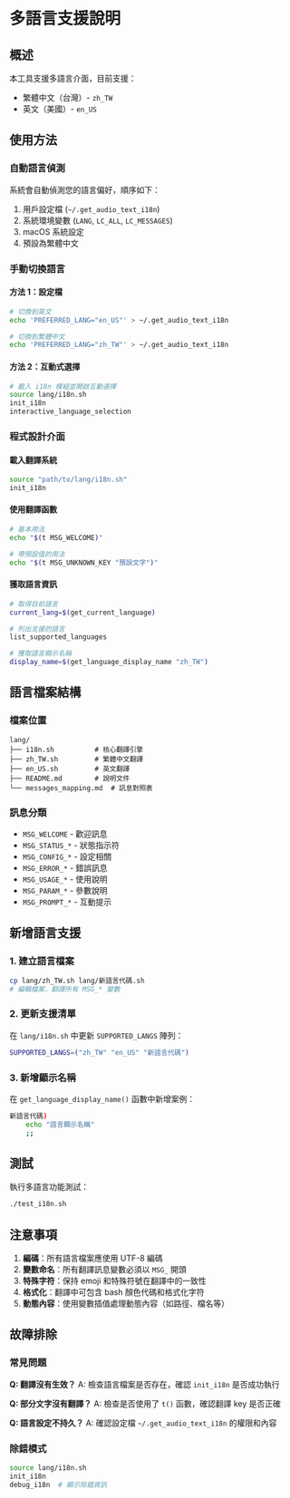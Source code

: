 # 多語言支援說明

## 概述

本工具支援多語言介面，目前支援：
- 繁體中文（台灣）- `zh_TW`
- 英文（美國）- `en_US`

## 使用方法

### 自動語言偵測
系統會自動偵測您的語言偏好，順序如下：
1. 用戶設定檔 (`~/.get_audio_text_i18n`)
2. 系統環境變數 (`LANG`, `LC_ALL`, `LC_MESSAGES`)
3. macOS 系統設定
4. 預設為繁體中文

### 手動切換語言

#### 方法 1：設定檔
```bash
# 切換到英文
echo 'PREFERRED_LANG="en_US"' > ~/.get_audio_text_i18n

# 切換到繁體中文
echo 'PREFERRED_LANG="zh_TW"' > ~/.get_audio_text_i18n
```

#### 方法 2：互動式選擇
```bash
# 載入 i18n 模組並開啟互動選擇
source lang/i18n.sh
init_i18n
interactive_language_selection
```

### 程式設計介面

#### 載入翻譯系統
```bash
source "path/to/lang/i18n.sh"
init_i18n
```

#### 使用翻譯函數
```bash
# 基本用法
echo "$(t MSG_WELCOME)"

# 帶預設值的用法
echo "$(t MSG_UNKNOWN_KEY "預設文字")"
```

#### 獲取語言資訊
```bash
# 取得目前語言
current_lang=$(get_current_language)

# 列出支援的語言
list_supported_languages

# 獲取語言顯示名稱
display_name=$(get_language_display_name "zh_TW")
```

## 語言檔案結構

### 檔案位置
```
lang/
├── i18n.sh          # 核心翻譯引擎
├── zh_TW.sh         # 繁體中文翻譯
├── en_US.sh         # 英文翻譯
├── README.md        # 說明文件
└── messages_mapping.md  # 訊息對照表
```

### 訊息分類
- `MSG_WELCOME` - 歡迎訊息
- `MSG_STATUS_*` - 狀態指示符
- `MSG_CONFIG_*` - 設定相關
- `MSG_ERROR_*` - 錯誤訊息
- `MSG_USAGE_*` - 使用說明
- `MSG_PARAM_*` - 參數說明
- `MSG_PROMPT_*` - 互動提示

## 新增語言支援

### 1. 建立語言檔案
```bash
cp lang/zh_TW.sh lang/新語言代碼.sh
# 編輯檔案，翻譯所有 MSG_* 變數
```

### 2. 更新支援清單
在 `lang/i18n.sh` 中更新 `SUPPORTED_LANGS` 陣列：
```bash
SUPPORTED_LANGS=("zh_TW" "en_US" "新語言代碼")
```

### 3. 新增顯示名稱
在 `get_language_display_name()` 函數中新增案例：
```bash
新語言代碼)
    echo "語言顯示名稱"
    ;;
```

## 測試

執行多語言功能測試：
```bash
./test_i18n.sh
```

## 注意事項

1. **編碼**：所有語言檔案應使用 UTF-8 編碼
2. **變數命名**：所有翻譯訊息變數必須以 `MSG_` 開頭
3. **特殊字符**：保持 emoji 和特殊符號在翻譯中的一致性
4. **格式化**：翻譯中可包含 bash 顏色代碼和格式化字符
5. **動態內容**：使用變數插值處理動態內容（如路徑、檔名等）

## 故障排除

### 常見問題

**Q: 翻譯沒有生效？**
A: 檢查語言檔案是否存在，確認 `init_i18n` 是否成功執行

**Q: 部分文字沒有翻譯？**
A: 檢查是否使用了 `t()` 函數，確認翻譯 key 是否正確

**Q: 語言設定不持久？**
A: 確認設定檔 `~/.get_audio_text_i18n` 的權限和內容

### 除錯模式
```bash
source lang/i18n.sh
init_i18n
debug_i18n  # 顯示除錯資訊
```